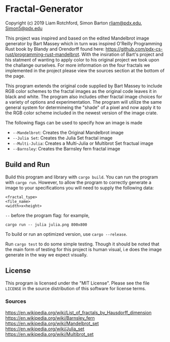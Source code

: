 # Fractal-Generator

Copyright (c) 2019 
Liam Rotchford, Simon Barton
rliam@pdx.edu, Simon5@pdx.edu

This project was inspired and based on the edited Mandelbrot image generator by Bart Massey which in turn was inspired O'Reilly Programming Rust book by Blandy and Orendorff found here: https://github.com/pdx-cs-rust/programming-rust-mandelbrot. With the insiration of Bart's project and his statment of wanting to apply color to his original project we took upon the challange ourselves. For more information on the four fractals we implemented in the project please view the sources section at the bottom of the page.

This program extends the original code supplied by Bart Massey to include RGB color schemes to the fractal images as the original code leaves it in black and white. The program also includes other fractal image choices for a variety of options and experimentation. The program will utilize the same general system for determineing the "shade" of a pixel and now apply it to the RGB color scheme included in the newest version of the image crate.

The following flags can be used to specify how an image is made
* `--Mandelbrot`: Creates the Original Mandelbrot image
* `--Julia Set`:  Creates the Julia Set fractal image
* `--Multi-Julia`: Creates a Multi-Julia or Multibrot Set fractual image
* `--Barnsley`: Creates the Barnsley fern fractal image

## Build and Run

Build this program and library with `cargo build`. You can
run the program with `cargo run`. However, to allow the program to correctly generate a image to your specifications you will need to supply the following data:
    
    <fractal_type>
    <file_name>
    <width>x<height>
   

`--` before the program flag: for example,


    cargo run -- julia julia.png 800x800

To build or run an optimized version, use `cargo --release`.

Run `cargo test` to do some simple testing. Though it should be noted that the main form of testing for this project is human visual, i.e does the image generate in the way we expect visually. 

## License

This program is licensed under the "MIT License".  Please
see the file `LICENSE` in the source distribution of this
software for license terms.

### Sources
https://en.wikipedia.org/wiki/List_of_fractals_by_Hausdorff_dimension
https://en.wikipedia.org/wiki/Barnsley_fern
https://en.wikipedia.org/wiki/Mandelbrot_set
https://en.wikipedia.org/wiki/Julia_set
https://en.wikipedia.org/wiki/Multibrot_set
